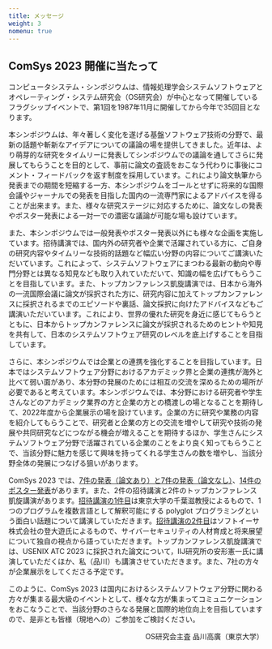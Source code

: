```yaml
---
title: メッセージ
weight: 3
nomenu: true
---
```

## ComSys 2023 開催に当たって

コンピュータシステム・シンポジウムは、情報処理学会システムソフトウェアとオペレーティング・システム研究会（OS研究会）が中心となって開催しているフラグシップイベントで、第1回を1987年11月に開催してから今年で35回目となります。

本シンポジウムは、年々著しく変化を遂げる基盤ソフトウェア技術の分野で、最新の話題や斬新なアイデアについての議論の場を提供してきました。近年は、より萌芽的な研究をタイムリーに発表してシンポジウムでの議論を通してさらに発展してもらうことを目的として、事前に論文の査読をおこなう代わりに事後にコメント・フィードバックを返す制度を採用しています。これにより論文執筆から発表までの期間を短縮する一方、本シンポジウムをゴールとせずに将来的な国際会議やジャーナルでの発表を目指した国内の一流専門家によるアドバイスを得ることが出来ます。また、様々な研究ステージに対応するために、論文なしの発表やポスター発表による一対一での濃密な議論が可能な場も設けています。

また、本シンポジウムでは一般発表やポスター発表以外にも様々な企画を実施しています。招待講演では、国内外の研究者や企業で活躍されている方に、ご自身の研究内容やタイムリーな技術的話題など幅広い分野の内容についてご講演いただいています。これによって、システムソフトウェアにまつわる最新の動向や専門分野とは異なる知見なども取り入れていただいて、知識の幅を広げてもらうことを目指しています。また、トップカンファレンス凱旋講演では、日本から海外の一流国際会議に論文が採択された方に、研究内容に加えてトップカンファレンスに採択されるまでのエピソードや裏話、論文採択に向けたアドバイスなどもご講演いただいています。これにより、世界の優れた研究を身近に感じてもらうとともに、日本からトップカンファレンスに論文が採択されるためのヒントや知見を共有して、日本のシステムソフトウェア研究のレベルを底上げすることを目指しています。

さらに、本シンポジウムでは企業との連携を強化することを目指しています。日本ではシステムソフトウェア分野におけるアカデミック界と企業の連携が海外と比べて弱い面があり、本分野の発展のためには相互の交流を深めるための場所が必要であると考えています。本シンポジウムでは、本分野における研究者や学生さんなどのアカデミック業界の方と企業の方との橋渡しの場となることを期待して、2022年度から企業展示の場を設けています。企業の方に研究や業務の内容を紹介してもらうことで、研究者と企業の方との交流を増やして研究や技術の発展や共同研究などにつながる機会が増えることを期待するほか、学生さんにシステムソフトウェア分野で活躍されている企業のことをより良く知ってもらうことで、当該分野に魅力を感じて興味を持ってくれる学生さんの数を増やし、当該分野全体の発展につなげる狙いがあります。

ComSys 2023 では、[7件の発表（論文あり）と7件の発表（論文なし）](#program)、[14件のポスター発表](#poster)があります。また、2件の招待講演と2件のトップカンファレンス凱旋講演があります。[招待講演の1件目](#invite1)は東京大学の千葉滋教授によるもので、1つのプログラムを複数言語として解釈可能にする polyglot プログラミングという面白い話題について講演していただきます。[招待講演の2件目](#invite2)はソフトイーサ株式会社の登大遊氏によるもので、サイバーセキュリティの人材育成と将来展望について独自の視点から語っていただきます。トップカンファレンス凱旋講演では、USENIX ATC 2023 に採択された論文について，IIJ研究所の安形憲一氏に講演していただくほか、私（品川）も講演させていただきます。また、7社の方々が企業展示をしてくださる予定です。

このように、ComSys 2023 は国内におけるシステムソフトウェア分野に関わる方々が集まる最大級のイベントとして、様々な方が集まってコミュニケーションをおこなうことで、当該分野のさらなる発展と国際的地位向上を目指していますので、是非とも皆様（現地への）ご参加をご検討ください。

<div style="text-align: right;">
OS研究会主査 品川高廣（東京大学）
</div>
